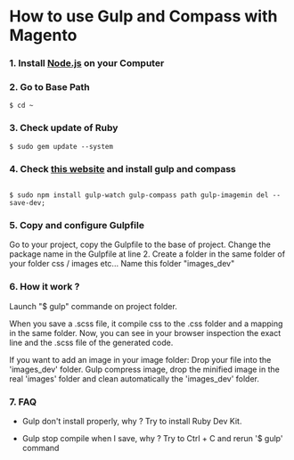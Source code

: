 # How to use Gulp and Compass with Magento

### 1. Install [Node.js](https://nodejs.org/en/) on your Computer

### 2. Go to Base Path
```
$ cd ~
```

### 3. Check update of Ruby
```
$ sudo gem update --system
```

### 4. Check [this website](https://markgoodyear.com/2014/01/getting-started-with-gulp/) and install gulp and compass
```

$ sudo npm install gulp-watch gulp-compass path gulp-imagemin del --save-dev;
```

### 5. Copy and configure Gulpfile

Go to your project, copy the Gulpfile to the base of project.
Change the package name in the Gulpfile at line 2.
Create a folder in the same folder of your folder css / images etc...
Name this folder "images_dev"


### 6. How it work ?

Launch "$ gulp" commande on project folder.

When you save a .scss file, it compile css to the .css folder and a mapping in the same folder.
Now, you can see in your browser inspection the exact line and the .scss file of the generated code.

If you want to add an image in your image folder:
Drop your file into the 'images_dev' folder.
Gulp compress image, drop the minified image in the real 'images' folder and clean automatically the 'images_dev' folder.

### 7. FAQ

- Gulp don't install properly, why ?
Try to install Ruby Dev Kit.

- Gulp stop compile when I save, why ?
Try to Ctrl + C and rerun '$ gulp' command
